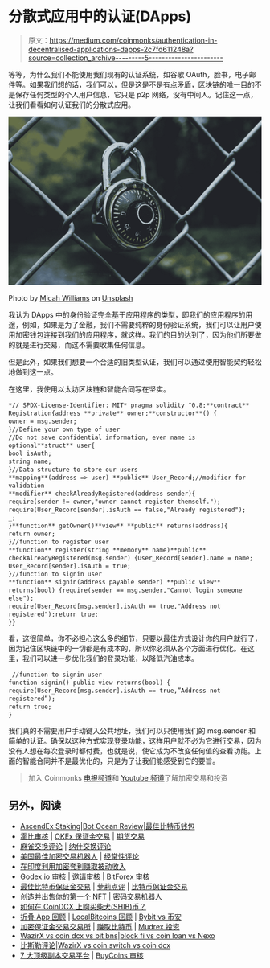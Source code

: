 # 分散式应用中的认证(DApps)

> 原文：<https://medium.com/coinmonks/authentication-in-decentralised-applications-dapps-2c7fd611248a?source=collection_archive---------5----------------------->

等等，为什么我们不能使用我们现有的认证系统，如谷歌 OAuth，脸书，电子邮件等。如果我们想的话，我们可以，但是这是不是有点矛盾，区块链的唯一目的不是保存任何类型的个人用户信息，它只是 p2p 网络，没有中间人。记住这一点，让我们看看如何认证我们的分散式应用。

![](img/2040facb458e1b47c8c452fc33b4c484.png)

Photo by [Micah Williams](https://unsplash.com/@mr_williams_photography?utm_source=medium&utm_medium=referral) on [Unsplash](https://unsplash.com?utm_source=medium&utm_medium=referral)

我认为 DApps 中的身份验证完全基于应用程序的类型，即我们的应用程序的用途，例如，如果是为了金融，我们不需要纯粹的身份验证系统，我们可以让用户使用加密钱包连接到我们的应用程序，就这样。我们的目的达到了，因为他们所要做的就是进行交易，而这不需要收集任何信息。

但是此外，如果我们想要一个合适的旧类型认证，我们可以通过使用智能契约轻松地做到这一点。

在这里，我使用以太坊区块链和智能合同写在坚实。

```
*// SPDX-License-Identifier: MIT* pragma solidity ^0.8;**contract** Registration{address **private** owner;**constructor**() {
owner = msg.sender;
}//Define your own type of user
//Do not save confidential information, even name is optional**struct** user{
bool isAuth;
string name;
}//Data structure to store our users
**mapping**(address => user) **public** User_Record;//modifier for validation
**modifier** checkAlreadyRegistered(address sender){
require(sender != owner,"owner cannot register themself.");
require(User_Record[sender].isAuth == false,"Already registered");
_;
}**function** getOwner()**view** **public** returns(address){
return owner;
}//function to register user
**function** register(string **memory** name)**public** checkAlreadyRegistered(msg.sender) {User_Record[sender].name = name;
User_Record[sender].isAuth = true;
}//function to signin user
**function** signin(address payable sender) **public view** returns(bool) {require(sender == msg.sender,"Cannot login someone else");
require(User_Record[msg.sender].isAuth == true,"Address not registered");return true;
}}
```

看，这很简单，你不必担心这么多的细节，只要以最佳方式设计你的用户就行了，因为记住区块链中的一切都是有成本的，所以你必须从各个方面进行优化。在这里，我们可以进一步优化我们的登录功能，以降低汽油成本。

```
 //function to signin user
function signin() public view returns(bool) {
require(User_Record[msg.sender].isAuth == true,”Address not registered”);
return true;
}
```

我们真的不需要用户手动键入公共地址，我们可以只使用我们的 msg.sender 和简单的认证。确保以这种方式实现登录功能，这样用户就不必为它进行交易，因为没有人想在每次登录时都付费，也就是说，使它成为不改变任何值的查看功能。上面的智能合同并不是最优化的，只是为了让我们能感受到它的要旨。

> 加入 Coinmonks [电报频道](https://t.me/coincodecap)和 [Youtube 频道](https://www.youtube.com/c/coinmonks/videos)了解加密交易和投资

## 另外，阅读

*   [AscendEx Staking](https://blog.coincodecap.com/ascendex-staking)|[Bot Ocean Review](https://blog.coincodecap.com/bot-ocean-review)|[最佳比特币钱包](https://blog.coincodecap.com/bitcoin-wallets-india)
*   [霍比审核](https://blog.coincodecap.com/huobi-review) | [OKEx 保证金交易](https://blog.coincodecap.com/okex-margin-trading) | [期货交易](https://blog.coincodecap.com/futures-trading)
*   [麻雀交换评论](https://blog.coincodecap.com/sparrow-exchange-review) | [纳什交换评论](https://blog.coincodecap.com/nash-exchange-review)
*   [美国最佳加密交易机器人](https://blog.coincodecap.com/crypto-trading-bots-in-the-us) | [经常性评论](https://blog.coincodecap.com/changelly-review)
*   [在印度利用加密套利赚取被动收入](https://blog.coincodecap.com/crypto-arbitrage-in-india)
*   [Godex.io 审核](/coinmonks/godex-io-review-7366086519fb) | [邀请审核](/coinmonks/invity-review-70f3030c0502) | [BitForex 审核](https://blog.coincodecap.com/bitforex-review)
*   [最佳比特币保证金交易](/coinmonks/bitcoin-margin-trading-exchange-bcbfcbf7b8e3) | [萝莉点评](/coinmonks/lolli-review-e6ddc7895ad8) | [比特币保证金交易](https://blog.coincodecap.com/bityard-margin-trading)
*   [创造并出售你的第一个 NFT](https://blog.coincodecap.com/create-nft) | [密码交易机器人](https://blog.coincodecap.com/best-crypto-trading-bots)
*   [如何在 CoinDCX 上购买柴犬(SHIB)币？](https://blog.coincodecap.com/buy-shiba-coindcx)
*   [折叠 App 回顾](https://blog.coincodecap.com/fold-app-review) | [LocalBitcoins 回顾](/coinmonks/localbitcoins-review-6cc001c6ed56) | [Bybit vs 币安](https://blog.coincodecap.com/bybit-binance-moonxbt)
*   [加密保证金交易交易所](/coinmonks/crypto-margin-trading-exchanges-428b1f7ad108) | [赚取比特币](/coinmonks/earn-bitcoin-6e8bd3c592d9) | [Mudrex 投资](https://blog.coincodecap.com/mudrex-invest-review-the-best-way-to-invest-in-crypto)
*   [WazirX vs coin dcx vs bit bns](/coinmonks/wazirx-vs-coindcx-vs-bitbns-149f4f19a2f1)|[block fi vs coin loan vs Nexo](/coinmonks/blockfi-vs-coinloan-vs-nexo-cb624635230d)
*   [比斯勒评论](https://blog.coincodecap.com/bitsler-review)|[WazirX vs coin switch vs coin dcx](https://blog.coincodecap.com/wazirx-vs-coinswitch-vs-coindcx)
*   [7 大顶级副本交易平台](https://blog.coincodecap.com/copy-trading-platforms) | [BuyCoins 审核](https://blog.coincodecap.com/buycoins-review)